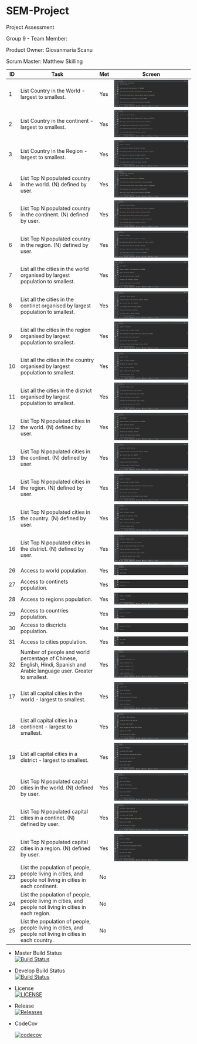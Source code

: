 # SEM-Project
Project Assessment

Group 9 - Team Member:

Product Owner: Giovanmaria Scanu

Scrum Master: Matthew Skilling


| ID | Task                                                                                                                     | Met | Screen                   |
|----|--------------------------------------------------------------------------------------------------------------------------|-----|--------------------------|
| 1  | List Country in the World - largest to smallest.                                                                         | Yes | ![](Screen/Req1&4.png)   |
| 2  | List Country in the continent - largest to smallest.                                                                     | Yes | ![](Screen/Req2&5.png)   |
| 3  | List Country in the Region - largest to smallest.                                                                        | Yes | ![](Screen/Req3&6.png)   |
| 4  | List Top N populated country in the world. (N) defined by user.                                                          | Yes | ![](Screen/Req1&4.png)   |
| 5  | List Top N populated country in the continent. (N) defined by user.                                                      | Yes | ![](Screen/Req2&5.png)   |
| 6  | List Top N populated country in the region. (N) defined by user.                                                         | Yes | ![](Screen/Req3&6.png)   |
| 7  | List all the cities in the world organised by largest population to smallest.                                            | Yes | ![](Screen/Req7&12.png)  |
| 8  | List all the cities in the continet organised by largest population to smallest.                                         | Yes | ![](Screen/Req8&13.png)  |
| 9  | List all the cities in the region organised by largest population to smallest.                                           | Yes | ![](Screen/Req9&14.png)  |
| 10 | List all the cities in the country organised by largest population to smallest.                                          | Yes | ![](Screen/Req10&15.png) |
| 11 | List all the cities in the district organised by largest population to smallest.                                         | Yes | ![](Screen/Req11&16.png) |
| 12 | List Top N populated cities in the world. (N) defined by user.                                                           | Yes | ![](Screen/Req7&12.png)  |
| 13 | List Top N populated cities in the continet. (N) defined by user.                                                        | Yes | ![](Screen/Req8&13.png)  |
| 14 | List Top N populated cities in the region. (N) defined by user.                                                          | Yes | ![](Screen/Req9&14.png)  |
| 15 | List Top N populated cities in the country. (N) defined by user.                                                         | Yes | ![](Screen/Req10&15.png) |
| 16 | List Top N populated cities in the district. (N) defined by user.                                                        | Yes | ![](Screen/Req11&16.png) |
| 26 | Access to world population.                                                                                              | Yes | ![](Screen/Req26.png)    |
| 27 | Access to continets population.                                                                                          | Yes | ![](Screen/Req27.png)    |
| 28 | Access to regions population.                                                                                            | Yes | ![](Screen/Req28.png)    |
| 29 | Access to countries population.                                                                                          | Yes | ![](Screen/Req29.png)    |
| 30 | Access to discricts population.                                                                                          | Yes | ![](Screen/Req30.png)    |
| 31 | Access to cities population.                                                                                             | Yes | ![](Screen/Req31.png)    |
| 32 | Number of people and world percentage of Chinese, English, Hindi, Spanish and Arabic language user. Greater to smallest. | Yes | ![](Screen/Language.png) |
| 17 | List all capital cities in the world - largest to smallest.                                                              | Yes | ![](Screen/Req17&20.png) |
| 18 | List all capital cities in a continent - largest to smallest.                                                            | Yes | ![](Screen/Req18&21.png) |
| 19 | List all capital cities in a district - largest to smallest.                                                             | Yes | ![](Screen/Req19&22.png) |
| 20 | List Top N populated capital cities in the world. (N) defined by user.                                                   | Yes | ![](Screen/Req17&20.png) |
| 21 | List Top N populated capital cities in a continet. (N) defined by user.                                                  | Yes | ![](Screen/Req18&21.png) |
| 22 | List Top N populated capital cities in a region. (N) defined by user.                                                    | Yes | ![](Screen/Req19&22.png) |
| 23 | List the population of people, people living in cities, and people not living in cities in each continent.               | No  |     |
| 24 | List the population of people, people living in cities, and people not living in cities in each region.                  | No  |     |
| 25 | List the population of people, people living in cities, and people not living in cities in each country.                 | No  |     |


- Master Build Status  
  [![Build Status](https://travis-ci.com/KaitlinCarlon/SEM-Project.svg?branch=master)](https://travis-ci.com/KaitlinCarlon/SEM-Project)


- Develop Build Status   
  [![Build Status](https://travis-ci.com/KaitlinCarlon/SEM-Project.svg?branch=develop)](https://travis-ci.com/KaitlinCarlon/SEM-Project)


- License  
  [![LICENSE](https://img.shields.io/github/license/KaitlinCarlon/SEM-Project.svg?style=flat-square)](https://github.com/KaitlinCarlon/SEM-Project/blob/master/LICENSE)


- Release  
  [![Releases](https://img.shields.io/github/release/KaitlinCarlon/SEM-Project/all.svg?style=flat-square)](https://github.com/KaitlinCarlon/SEM-Project/releases)
  
- CodeCov
  
  [![codecov](https://codecov.io/gh/KaitlinCarlon/SEM-Project/branch/develop/graph/badge.svg?token=PYB4QLPIM1)](https://codecov.io/gh/KaitlinCarlon/SEM-Project)
  